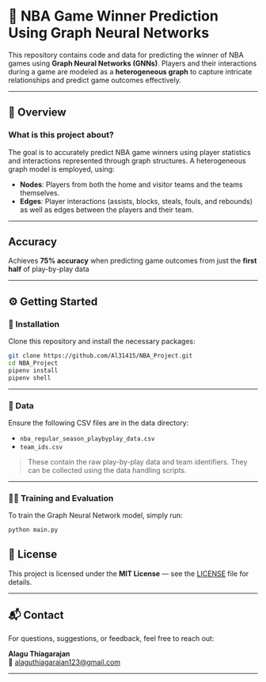 # 🏀 NBA Game Winner Prediction Using Graph Neural Networks

This repository contains code and data for predicting the winner of NBA games using **Graph Neural Networks (GNNs)**. Players and their interactions during a game are modeled as a **heterogeneous graph** to capture intricate relationships and predict game outcomes effectively.

---

## 📌 Overview

### What is this project about?

The goal is to accurately predict NBA game winners using player statistics and interactions represented through graph
structures. A heterogeneous graph model is employed, using:

- **Nodes**: Players from both the home and visitor teams and the teams themselves.
- **Edges**: Player interactions (assists, blocks, steals, fouls, and rebounds) as well as edges between the players and their team. 

---

## Accuracy
Achieves **75% accuracy** when predicting game outcomes from just the **first half** of play-by-play data

---

## ⚙️ Getting Started

### 🧱 Installation

Clone this repository and install the necessary packages:

```bash
git clone https://github.com/Al31415/NBA_Project.git
cd NBA_Project
pipenv install
pipenv shell

```
---

### 📂 Data

Ensure the following CSV files are in the data directory:

- `nba_regular_season_playbyplay_data.csv`
- `team_ids.csv`

> These contain the raw play-by-play data and team identifiers. They can be collected using the data handling scripts.

---

### 🏃‍♂️ Training and Evaluation

To train the Graph Neural Network model, simply run:

```bash
python main.py
```
## 📄 License

This project is licensed under the **MIT License** — see the [LICENSE](LICENSE) file for details.

---

## 📬 Contact

For questions, suggestions, or feedback, feel free to reach out:

**Alagu Thiagarajan**  
📧 [alaguthiagarajan123@gmail.com](mailto:alaguthiagarajan123@gmail.com)

---
